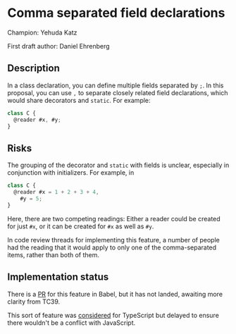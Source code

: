 # Comma separated field declarations

Champion: Yehuda Katz

First draft author: Daniel Ehrenberg

## Description

In a class declaration, you can define multiple fields separated by `;`. In this proposal, you can use `,` to separate closely related field declarations, which would share decorators and `static`. For example:

```js
class C {
  @reader #x, #y;
}
```

## Risks

The grouping of the decorator and `static` with fields is unclear, especially in conjunction with initializers. For example, in

```js
class C {
  @reader #x = 1 + 2 + 3 + 4,
    #y = 5;
}
```

Here, there are two competing readings: Either a reader could be created for just `#x`, or it can be created for `#x` as well as `#y`.

In code review threads for implementing this feature, a number of people had the reading that it would apply to only one of the comma-separated items, rather than both of them.

## Implementation status

There is a [PR](https://github.com/babel/babylon/pull/608) for this feature in Babel, but it has not landed, awaiting more clarity from TC39.

This sort of feature was [considered](https://github.com/Microsoft/TypeScript/issues/13998) for TypeScript but delayed to ensure there wouldn't be a conflict with JavaScript.
